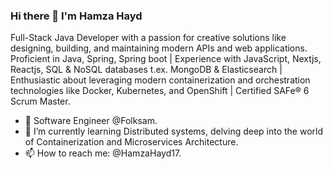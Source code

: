 ### Hi there 👋 I'm Hamza Hayd

Full-Stack Java Developer with a passion for creative solutions like designing, building, 
and maintaining modern APIs and web applications. Proficient in Java, Spring, Spring boot | 
Experience with JavaScript, Nextjs, Reactjs, SQL & NoSQL databases t.ex. MongoDB & Elasticsearch | Enthusiastic about leveraging modern 
containerization and orchestration technologies like Docker, Kubernetes, and OpenShift | Certified SAFe® 6 Scrum Master.


- 💼 Software Engineer @Folksam. <br/>
- 🌱 I’m currently learning Distributed systems, delving deep into the world of Containerization and Microservices Architecture.<br/>
- 📫 How to reach me: @HamzaHayd17.
